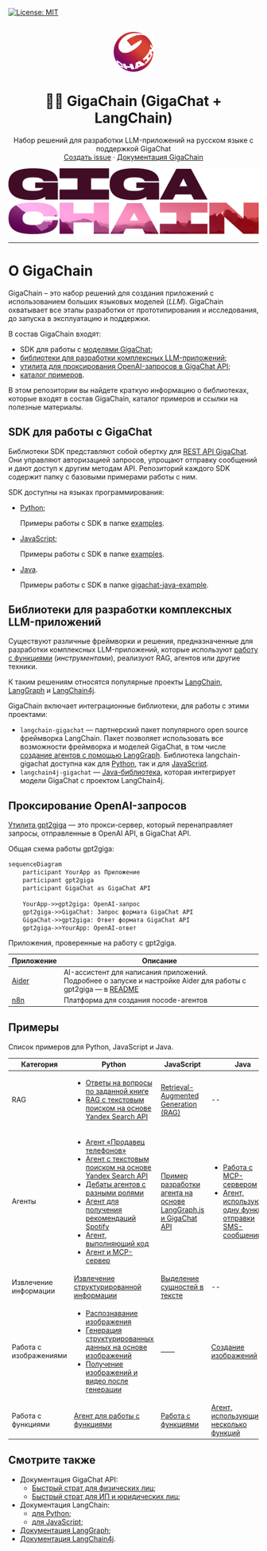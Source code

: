 [![License: MIT](https://img.shields.io/badge/License-MIT-yellow.svg)](https://opensource.org/licenses/MIT)

<br />
<div align="center">

  <a href="https://github.com/ai-forever/gigachain">
    <img src="static/img/logo.png" alt="Logo" width="80" height="80">
  </a>

  <h1 align="center">🦜️🔗 GigaChain (GigaChat + LangChain)</h1>

  <p align="center">
    Набор решений для разработки LLM-приложений на русском языке с поддержкой GigaChat
    <br />
    <a href="https://github.com/ai-forever/gigachain/issues">Создать issue</a>
    ·
    <a href="https://developers.sber.ru/docs/ru/gigachat/sdk/overview">Документация GigaChain</a>
  </p>
</div>


![Product Name Screen Shot](/static/img/logo-with-backgroung.png)

---

# О GigaChain

GigaChain – это набор решений для создания приложений с использованием больших языковых моделей (*LLM*).
GigaChain охватывает все этапы разработки от прототипирования и исследования, до запуска в эксплуатацию и поддержки.

В состав GigaChain входят:

* SDK для работы с [моделями GigaChat](https://developers.sber.ru/docs/ru/gigachat/models);
* [библиотеки для разработки комплексных LLM-приложений](#sdk-для-работы-с-gigachat);
* [утилита для проксирования OpenAI-запросов в GigaChat API](#проксирования-openai-запросов);
* [каталог примеров](#примеры).

В этом репозитории вы найдете краткую информацию о библиотеках, которые входят в состав GigaChain, каталог примеров и ссылки на полезные материалы.

## SDK для работы с GigaChat

Библиотеки SDK представляют собой обертку для [REST API GigaChat](https://developers.sber.ru/docs/ru/gigachat/api/reference/rest/gigachat-api).
Они управляют авторизацией запросов, упрощают отправку сообщений и дают доступ к другим методам API.
Репозиторий каждого SDK содержит папку с базовыми примерами работы с ним.

SDK доступны на языках программирования:

* [Python](https://github.com/ai-forever/gigachat);

  Примеры работы с SDK в папке [examples](https://github.com/ai-forever/gigachat/blob/main/examples/README.md).

* [JavaScript](https://github.com/ai-forever/gigachat-js);

  Примеры работы с SDK в папке [examples](https://github.com/ai-forever/gigachat-js/blob/master/examples/README.md).

* [Java](https://github.com/ai-forever/gigachat-java).

  Примеры работы с SDK в папке [gigachat-java-example](https://github.com/ai-forever/gigachat-java/blob/main/gigachat-java-example/README.md).

## Библиотеки для разработки комплексных LLM-приложений

Существуют различные фреймворки и решения, предназначенные для разработки комплексных LLM-приложений, которые используют [работу с функциями](https://developers.sber.ru/docs/ru/gigachat/guides/function-calling) (*инструментами*), реализуют RAG, агентов или другие техники.

К таким решениям относятся популярные проекты [LangChain](https://python.langchain.com/docs/introduction/), [LangGraph](https://langchain-ai.github.io/langgraph/) и [LangChain4j](https://docs.langchain4j.dev/).

GigaChain включает интеграционные библиотеки, для работы с этими проектами:

* `langchain-gigachat` — партнерский пакет популярного open source фреймворка LangChain. Пакет позволяет использовать все возможности фреймворка и моделей GigaChat, в том числе [создание агентов с помощью LangGraph](https://langchain-ai.github.io/langgraph/tutorials/introduction/). Библиотека langchain-gigachat доступна как для [Python](https://github.com/ai-forever/langchain-gigachat), так и для [JavaScript](https://github.com/ai-forever/langchainjs/tree/main/libs/langchain-gigachat).
* `langchain4j-gigachat` — [Java-библиотека](https://github.com/ai-forever/langchain4j-gigachat), которая интегрирует модели GigaChat c проектом LangChain4j.

## Проксирование OpenAI-запросов

[Утилита gpt2giga](https://github.com/ai-forever/gpt2giga) — это прокси-сервер, который перенаправляет запросы, отправленные в OpenAI API, в GigaChat API.

Общая схема работы gpt2giga:

```mermaid
sequenceDiagram
    participant YourApp as Приложение
    participant gpt2giga
    participant GigaChat as GigaChat API

    YourApp->>gpt2giga: OpenAI-запрос
    gpt2giga->>GigaChat: Запрос формата GigaChat API
    GigaChat->>gpt2giga: Ответ формата GigaChat API
    gpt2giga->>YourApp: OpenAI-ответ
```

Приложения, проверенные на работу с gpt2giga.

| Приложение                   | Описание                                                                                                                                                                                   |
| ---------------------------- | ------------------------------------------------------------------------------------------------------------------------------------------------------------------------------------------ |
| [Aider](https://aider.chat/) | AI-ассистент для написания приложений.<br /> Подробнее о запуске и настройке Aider для работы с gpt2giga — в [README](https://github.com/ai-forever/gpt2giga/tree/main/integrations/aider) |
| [n8n](https://n8n.io/)       | Платформа для создания nocode-агентов                                                                                                                                                      |

## Примеры

Список примеров для Python, JavaScript и Java.

| Категория              | Python                                                                                                                                                                                                                                                                                                                                                                                                                               | JavaScript                                                                                                | Java                                                                                                                                                                                                                                                                                                                                                                                                         |
| ---------------------- | ------------------------------------------------------------------------------------------------------------------------------------------------------------------------------------------------------------------------------------------------------------------------------------------------------------------------------------------------------------------------------------------------------------------------------------ | --------------------------------------------------------------------------------------------------------- | ------------------------------------------------------------------------------------------------------------------------------------------------------------------------------------------------------------------------------------------------------------------------------------------------------------------------------------------------------------------------------------------------------------ |
| RAG                    | <ul><li>[Ответы на вопросы по заданной книге](/cookbook/gigachat_qa.ipynb)<br/></li><li>[RAG с текстовым поиском на основе Yandex Search API](/cookbook/yandex_search/retriever.ipynb)</li></ul>                                                                                                                                                                                                                                                                | [Retrieval-Augmented Generation (RAG)](/cookbook/js/rag.ipynb)                                            | --                                                                                                                                                                                                                                                                                                                                                                                                           |
| Агенты                 | <ul><li>[Агент «Продавец телефонов»](/cookbook/gigachat_phone_agent.ipynb)</li><li>[Агент с текстовым поиском на основе Yandex Search API](/cookbook/yandex_search/tool.ipynb)</li><li>[Дебаты агентов с разными ролями](/cookbook/agent_debates/README.md)</li><li>[Агент для получения рекомендаций Spotify](/cookbook/playlists.ipynb)</li><li>[Агент, выполняющий код](/cookbook/repl_graph/repl.ipynb)</li><li>[Агент и MCP-сервер](/cookbook/mcp/README.md)</li></ul> | [Пример разработки агента на основе LangGraph.js и GigaChat API](/cookbook/js/langgraph_quickstart.ipynb) | <ul><li>[Работа с MCP-сервером](https://github.com/ai-forever/langchain4j-gigachat/blob/main/langchain4j-gigachat-examples/src/main/java/chat/giga/langchain4j/MCPServerUsageExample.java)</li><li>[Агент, использующий одну функцию отправки SMS-сообщений](https://github.com/ai-forever/langchain4j-gigachat/blob/main/langchain4j-gigachat-examples/src/main/java/chat/giga/langchain4j/SmsSenderAgentExample.java)</li></ul> |
| Извлечение информации  | [Извлечение структурированной информации](/cookbook/structured_output/structured_output.ipynb)                                                                                                                                                                                                                                                                                                                                       | [Выделение сущностей в тексте](/cookbook/js/extraction.ipynb)                                             | --                                                                                                                                                                                                                                                                                                                                                                                                           |
| Работа с изображениями | <ul><li>[Распознавание изображения](/cookbook/gigachat_vision/gigachat_vision_simple.ipynb)</li><li>[Генерация структурированных данных на основе изображений](/cookbook/gigachat_vision/gigachat_vision.ipynb)</li><li>[Получение изображений и видео после генерации](/cookbook/images_and_videos/gigachat_with_images.ipynb)</li></ul>                                                                                                                      | ——                                                                                                        | [Создание изображений](https://github.com/ai-forever/langchain4j-gigachat/blob/main/langchain4j-gigachat-examples/src/main/java/chat/giga/langchain4j/GigaChatImageModelExample.java)                                                                                                                                                                                                                        |
| Работа с функциями     | [Агент для работы с функциями](/cookbook/gigachat_functions_agent.ipynb)                                                                                                                                                                                                                                                                                                                                                             | [Работа с функциями](/cookbook/js/tools.ipynb)                                                            | [Агент, использующий несколько функций](https://github.com/ai-forever/langchain4j-gigachat/blob/main/langchain4j-gigachat-examples/src/main/java/chat/giga/langchain4j/MultiFunctionsAgentExample.java)                                                                                                                                                                                                      |

## Смотрите также

* Документация GigaChat API:
  * [Быстрый страт для физических лиц](https://developers.sber.ru/docs/ru/gigachat/individuals-quickstart);
  * [Быстрый страт для ИП и юридических лиц](https://developers.sber.ru/docs/ru/gigachat/legal-quickstart);
* Документация LangChain:
    * [для Python](https://python.langchain.com/docs/introduction/);
    * [для JavaScript](https://js.langchain.com/docs/introduction/?ref=blog.apify.com);
* [Документация LangGraph](https://langchain-ai.github.io/langgraph/tutorials/introduction/);
* [Документация LangChain4j](https://docs.langchain4j.dev/intro).